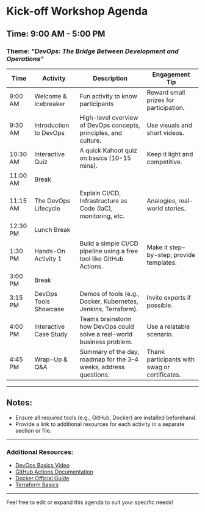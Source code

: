 # Kick-off Workshop Agenda

## Time: 9:00 AM - 5:00 PM  
### Theme: *"DevOps: The Bridge Between Development and Operations"*

| **Time**   | **Activity**               | **Description**                                                                     | **Engagement Tip**                                  |
|------------|----------------------------|-------------------------------------------------------------------------------------|----------------------------------------------------|
| 9:00 AM    | Welcome & Icebreaker       | Fun activity to know participants                                                  | Reward small prizes for participation.             |
| 9:30 AM    | Introduction to DevOps     | High-level overview of DevOps concepts, principles, and culture.                   | Use visuals and short videos.                      |
| 10:30 AM   | Interactive Quiz           | A quick Kahoot quiz on basics (10-15 mins).                                        | Keep it light and competitive.                     |
| 11:00 AM   | Break                      |                                                                                     |                                                    |
| 11:15 AM   | The DevOps Lifecycle       | Explain CI/CD, Infrastructure as Code (IaC), monitoring, etc.                      | Analogies, real-world stories.                     |
| 12:30 PM   | Lunch Break                |                                                                                     |                                                    |
| 1:30 PM    | Hands-On Activity 1        | Build a simple CI/CD pipeline using a free tool like GitHub Actions.               | Make it step-by-step; provide templates.           |
| 3:00 PM    | Break                      |                                                                                     |                                                    |
| 3:15 PM    | DevOps Tools Showcase      | Demos of tools (e.g., Docker, Kubernetes, Jenkins, Terraform).                     | Invite experts if possible.                        |
| 4:00 PM    | Interactive Case Study     | Teams brainstorm how DevOps could solve a real-world business problem.             | Use a relatable scenario.                          |
| 4:45 PM    | Wrap-Up & Q&A              | Summary of the day, roadmap for the 3–4 weeks, address questions.                  | Thank participants with swag or certificates.      |

---

## Notes:
- Ensure all required tools (e.g., GitHub, Docker) are installed beforehand.  
- Provide a link to additional resources for each activity in a separate section or file.

---

### Additional Resources:
- [DevOps Basics Video](#)  
- [GitHub Actions Documentation](https://docs.github.com/en/actions)  
- [Docker Official Guide](https://docs.docker.com/)  
- [Terraform Basics](https://developer.hashicorp.com/terraform/intro)  

---

Feel free to edit or expand this agenda to suit your specific needs!
